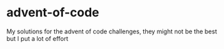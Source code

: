 # advent-of-code
My solutions for the advent of code challenges, they might not be the best but I put a lot of effort
